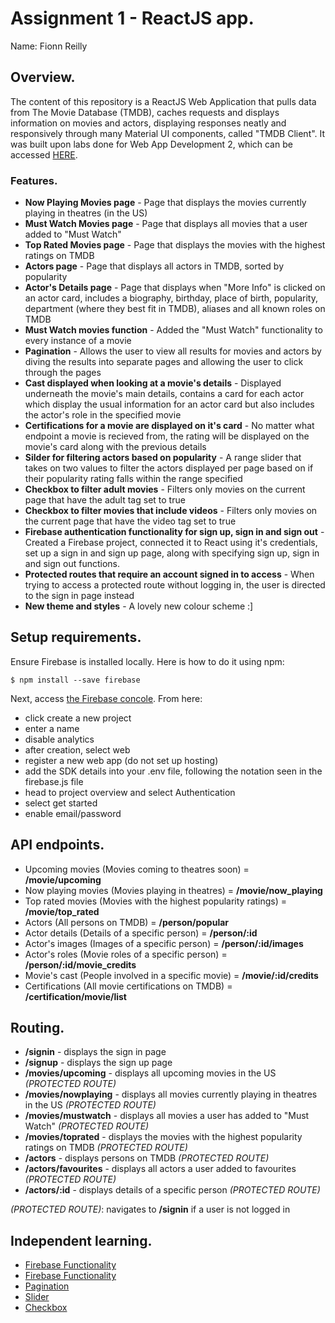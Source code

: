 # Assignment 1 - ReactJS app.

Name: Fionn Reilly

## Overview.
The content of this repository is a ReactJS Web Application that pulls data from The Movie Database (TMDB), caches requests and displays information on movies and actors, displaying responses neatly and responsively through many Material UI components, called "TMDB Client". It was built upon labs done for Web App Development 2, which can be accessed [HERE](https://github.com/ReiFionn/react-movie-labs).

### Features.
+ **Now Playing Movies page** - Page that displays the movies currently playing in theatres (in the US)
+ **Must Watch Movies page** - Page that displays all movies that a user added to "Must Watch"
+ **Top Rated Movies page** - Page that displays the movies with the highest ratings on TMDB
+ **Actors page** - Page that displays all actors in TMDB, sorted by popularity
+ **Actor's Details page** - Page that displays when "More Info" is clicked on an actor card, includes a biography, birthday, place of birth, popularity, department (where they best fit in TMDB), aliases and all known roles on TMDB
+ **Must Watch movies function** - Added the "Must Watch" functionality to every instance of a movie
+ **Pagination** - Allows the user to view all results for movies and actors by diving the results into separate pages and allowing the user to click through the pages
+ **Cast displayed when looking at a movie's details** - Displayed underneath the movie's main details, contains a card for each actor which display the usual information for an actor card but also includes the actor's role in the specified movie
+ **Certifications for a movie are displayed on it's card** - No matter what endpoint a movie is recieved from, the rating will be displayed on the movie's card along with the previous details
+ **Silder for filtering actors based on popularity** - A range slider that takes on two values to filter the actors displayed per page based on if their popularity rating falls within the range specified
+ **Checkbox to filter adult movies** - Filters only movies on the current page that have the adult tag set to true
+ **Checkbox to filter movies that include videos** - Filters only movies on the current page that have the video tag set to true
+ **Firebase authentication functionality for sign up, sign in and sign out** - Created a Firebase project, connected it to React using it's credentials, set up a sign in and sign up page, along with specifying sign up, sign in and sign out functions.
+ **Protected routes that require an account signed in to access** - When trying to access a protected route without logging in, the user is directed to the sign in page instead
+ **New theme and styles** - A lovely new colour scheme :]
  
## Setup requirements.
Ensure Firebase is installed locally. Here is how to do it using npm:

```console
$ npm install --save firebase
```

Next, access [the Firebase concole](https://console.firebase.google.com/). From here: 
+ click create a new project
+ enter a name
+ disable analytics
+ after creation, select web
+ register a new web app (do not set up hosting)
+ add the SDK details into your .env file, following the notation seen in the firebase.js file
+ head to project overview and select Authentication
+ select get started
+ enable email/password

## API endpoints.
+ Upcoming movies (Movies coming to theatres soon) = **/movie/upcoming**
+ Now playing movies (Movies playing in theatres) = **/movie/now_playing**
+ Top rated movies (Movies with the highest popularity ratings) = **/movie/top_rated**
+ Actors (All persons on TMDB) = **/person/popular**
+ Actor details (Details of a specific person) = **/person/:id**
+ Actor's images (Images of a specific person) = **/person/:id/images**
+ Actor's roles (Movie roles of a specific person) = **/person/:id/movie_credits**
+ Movie's cast (People involved in a specific movie) = **/movie/:id/credits**
+ Certifications (All movie certifications on TMDB) = **/certification/movie/list**
  
## Routing.
+ **/signin** - displays the sign in page
+ **/signup** - displays the sign up page
+ **/movies/upcoming** - displays all upcoming movies in the US *(PROTECTED ROUTE)*
+ **/movies/nowplaying** - displays all movies currently playing in theatres in the US *(PROTECTED ROUTE)*
+ **/movies/mustwatch** - displays all movies a user has added to "Must Watch" *(PROTECTED ROUTE)*
+ **/movies/toprated** - displays the movies with the highest popularity ratings on TMDB *(PROTECTED ROUTE)*
+ **/actors** - displays persons on TMDB *(PROTECTED ROUTE)*
+ **/actors/favourites** - displays all actors a user added to favourites *(PROTECTED ROUTE)*
+ **/actors/:id** - displays details of a specific person *(PROTECTED ROUTE)*

*(PROTECTED ROUTE)*: navigates to **/signin** if a user is not logged in

## Independent learning.
- [Firebase Functionality](https://medium.com/@Rushabh_/implementing-user-login-and-signup-with-reactjs-and-firebase-a-comprehensive-guide-7300bd33cb01)
- [Firebase Functionality](https://www.freecodecamp.org/news/use-firebase-authentication-in-a-react-app/)
- [Pagination](https://mui.com/material-ui/react-pagination/)
- [Slider](https://mui.com/material-ui/react-slider/#range-slider)
- [Checkbox](https://mui.com/material-ui/react-checkbox/)
